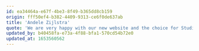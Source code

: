 ```yaml
---
id: ea34464a-e67f-4be3-8f49-b365dd8cb159
origin: fff50ef4-b382-4409-9313-ce6f0de637ab
title: 'Andele Zijlstra'
quote: 'We are very happy with our new website and the choice for Studio1902. What used to be difficult for our site has now been successful, namely to get our offer for two different target groups in harmony on one well-organized site. We have experienced the collaboration as very open and accessible.'
updated_by: b40458fa-e73a-4f88-bfa1-570cd54b72e0
updated_at: 1653560562
---
```

